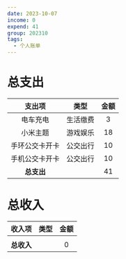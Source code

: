 ```yaml
---
date: 2023-10-07
income: 0
expend: 41
group: 202310
tags:
  - 个人账单
---
```

# 总支出

|     支出项     |   类型   | 金额 |
|:--------------:|:--------:|:----:|
|    电车充电    | 生活缴费 |  3   |
|    小米主题    | 游戏娱乐 |  18  |
| 手环公交卡开卡 | 公交出行 |  10  |
| 手机公交卡开卡 | 公交出行 |  10  |
|   **总支出**   |          |  41  |
<!-- TBLFM: @>$3=sum(@I..@-1) -->

# 总收入
|   收入项   | 类型 | 金额 |
|:----------:|:----:|:----:|
|            |      |      | 
| **总收入** |      |  0   |
<!-- TBLFM: @>$3=sum(@I..@-1) -->